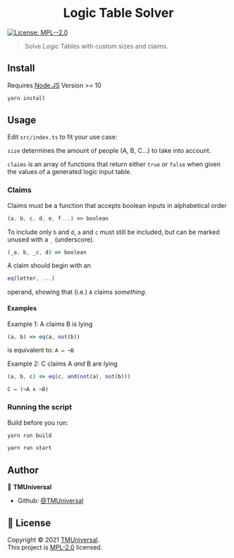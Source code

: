 <h1 align="center">Logic Table Solver</h1>
<p>
  <a href="https://github.com/TMUniversal/LogicTableSolver/blob/master/LICENSE" target="_blank">
    <img alt="License: MPL--2.0" src="https://img.shields.io/github/license/TMUniversal/LogicTableSolver" />
  </a>
</p>

> Solve Logic Tables with custom sizes and claims.

## Install

Requires [Node.JS](https://nodejs.org/en/download/current/) Version >= 10

```sh
yarn install
```

## Usage

Edit `src/index.ts` to fit your use case:

`size` determines the amount of people (A, B, C...) to take into account.

`claims` is an array of functions that return either `true` or `false` when given the values of a generated logic input table.

### Claims

Claims must be a function that accepts boolean inputs in alphabetical order

```js
(a, b, c, d, e, f...) => boolean
```

To include only `b` and `d`, `a` and `c` must still be included,
but can be marked unused with a `_` (underscore).

```js
(_a, b, _c, d) => boolean
```

A claim should begin with an

```js
eq(letter, ...)
```

operand, showing that (i.e.) `A` claims _something_.

#### Examples

Example 1: A claims B is lying

```js
(a, b) => eq(a, not(b))
```

is equivalent to: `A ⇔ ¬B`

Example 2: C claims A _and_ B are lying

```js
(a, b, c) => eq(c, and(not(a), not(b)))
```

`C ⇔ (¬A ∧ ¬B)`

### Running the script

Build before you run:

```sh
yarn run build
```

```sh
yarn run start
```

## Author

👤 **TMUniversal**

* Github: [@TMUniversal](https://github.com/TMUniversal)

## 📝 License

Copyright © 2021 [TMUniversal](https://github.com/TMUniversal).<br />
This project is [MPL-2.0](https://github.com/TMUniversal/LogicTableSolver/blob/master/LICENSE) licensed.
